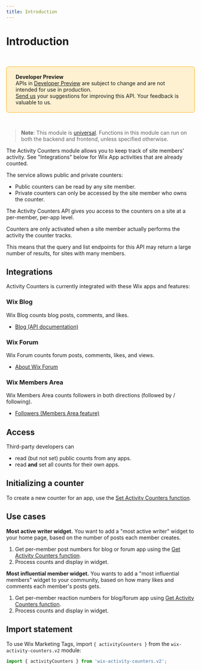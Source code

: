 ```yaml
---
title: Introduction
---
```


# Introduction

&nbsp;

<div style="background-color: #FEF1D1; padding: 18px 24px; border-radius: 6px; border: 1px solid #FDB10C; box-sizing: border-box; display: inline-block">
    <b>Developer Preview</b>
    <br/>
    <span>APIs in <a href="https://www.wix.com/velo/reference/api-overview/developer-preview">Developer Preview</a> are subject to change and are not intended for use in production.<br/><a href="mailto:velo-preview-feedback@wix.com">Send us</a> your suggestions for improving this API. Your feedback is valuable to us.</span>
</div>

&nbsp;

> __Note__: This module is [universal](/api-overview/api-versions#universal-modules). Functions in this module can run on both the backend and frontend, unless specified otherwise.

The Activity Counters module allows you to keep track of site members' activity. See "Integrations" below for Wix App activities that are already counted.

The service allows public and private counters:
 - Public counters can be read by any site member.
 - Private counters can only be accessed by the site member who owns the counter.

The Activity Counters API gives you access to the counters on a site at a per-member, per-app level.

Counters are only activated when a site member actually performs the activity the counter tracks.

This means that the query and list endpoints for this API may return a large number of results, for sites with many members.

## Integrations

Activity Counters is currently integrated with these Wix apps and features:

### Wix Blog

Wix Blog counts blog posts, comments, and likes.

 - [Blog (API documentation)](https://dev.wix.com/api/rest/wix-blog/blog/introduction)

### Wix Forum

Wix Forum counts forum posts, comments, likes, and views.
 - [About Wix Forum](https://support.wix.com/en/article/wix-forum-about-wix-forum)

### Wix Members Area

Wix Members Area counts followers in both directions (followed by / following).
 - [Followers (Members Area feature)](https://support.wix.com/en/article/about-the-members-area)

## Access

Third-party developers can
 - read (but not set) public counts from any apps.
 - read **and** set all counts for their own apps.

## Initializing a counter

To create a new counter for an app, use the [Set Activity Counters function](https://www.wix.com/velo/reference/wix-activity-counters-v2/activitycounters/setactivitycounters).

## Use cases

**Most active writer widget.** 
You want to add a "most active writer" widget to your home page, based on the number of posts each member creates.

1. Get per-member post numbers for blog or forum app using the [Get Activity Counters function](https://www.wix.com/velo/reference/wix-activity-counters-v2/activitycounters/getactivitycounters).
2. Process counts and display in widget.
 
**Most influential member widget.** 
You wants to add a "most influential members" widget to your community, based on how many likes and comments each member's posts gets.

1. Get per-member reaction numbers for blog/forum app using [Get Activity Counters function](https://www.wix.com/velo/reference/wix-activity-counters-v2/activitycounters/getactivitycounters).
2. Process counts and display in widget.

## Import statement

To use Wix Marketing Tags,
import `{ activityCounters }` from the `wix-activity-counters.v2` module:

```js
import { activityCounters } from 'wix-activity-counters.v2';
```